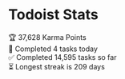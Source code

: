 
# Todoist Stats

<!-- TODO-IST:START -->
🏆  37,628 Karma Points           
🌸  Completed 4 tasks today           
✅  Completed 14,595 tasks so far           
⏳  Longest streak is 209 days
<!-- TODO-IST:END -->
